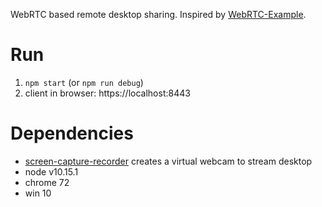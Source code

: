 WebRTC based remote desktop sharing. Inspired by [WebRTC-Example](https://github.com/shanet/WebRTC-Example).

# Run

1. `npm start` (or `npm run debug`)
2. client in browser: https://localhost:8443

# Dependencies

- [screen-capture-recorder](https://github.com/rdp/screen-capture-recorder-to-video-windows-free) creates a virtual webcam to stream desktop
- node v10.15.1
- chrome 72
- win 10